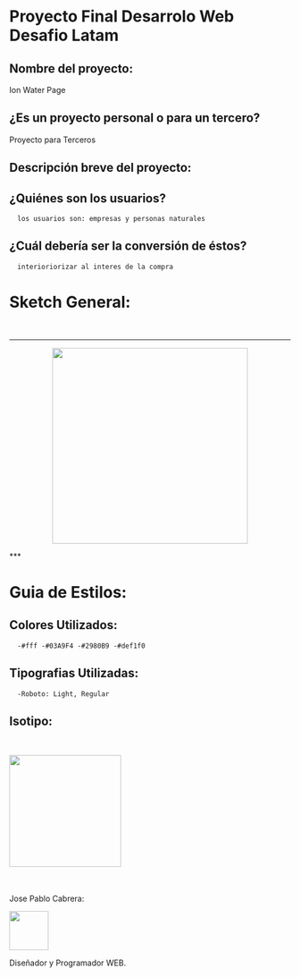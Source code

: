 # Proyecto Final Desarrolo Web Desafio Latam

## Nombre del proyecto:
Ion Water Page

## ¿Es un proyecto personal o para un tercero?
Proyecto para Terceros

## Descripción breve del proyecto:
## ¿Quiénes son los usuarios?
      los usuarios son: empresas y personas naturales
## ¿Cuál debería ser la conversión de éstos?
      interioriorizar al interes de la compra

# Sketch General:

<br />

***
<p align="center"> <img src="https://lh3.googleusercontent.com/F2p1oi8xq73abhtJCTCSx_GUrvj8UwCVCYpKkjGrZe7Z1myCq7-ob47lt97__yC7BZ6-VS2omhMw-DumoFQ9rJrCQWTVIyNR_cBtFKIQio2Y150j49i7j_lHXQUsMZsC20LUqAoOii7Onwp3pOLtcpcqbqc-0ComC0KEMa_k10_myN6fLx4a48hjD4GUYasf8dWpRcfG8p2_jHd4GmnjPUrtSWqztoemwULML7b30OQ5p9gVkAd5XOzbX8iFlXPd5FHsir4qzQe61ICENa3Z3UgJhrrRvWom98oQpxoijJAK3qyJxAITVK7hsDBXdEDVla0AvOJleD5GrgjwqRGxdg8LIEQXJQEZbsM93G4Nhv7mCAf2iW1oAXVSIF7HSetXCnl969_Md9AU7ws6GM4XIqYscjjob-9mVWkyxAKV2az5FjFhqUUNVvQFJRJDPGmDW6QHpjUd4t5-fEhHb1aeOAfdXqo3ho2b0k8iJSWOix3C3E56Qd1pP3cpTdIRtW01IhBzHzbX1Evvk1_xTsmtOzt4Y1dKoxd-Zh66VztNpGa1Eh87HJkzhqJLe3RjXw3zX5POPhfxDjxjf9pYUrxqq8MLpkZ3FSieJamFUDygZ_xCHbpjwwY28ta2ZRA38_M9lIEA8DIyI5HRmaqOumt3T-26mMJUhY8ER1GNRy5nEHuCzPpXV2y5qg=w437-h470-no" width="350"/> </p>
***

<br />

# Guia de Estilos:

## Colores Utilizados:
      -#fff -#03A9F4 -#2980B9 -#def1f0
  
## Tipografias Utilizadas:
      -Roboto: Light, Regular

## Isotipo:
<br />
<p align="left"> <img src="https://s3.amazonaws.com/storage.wobiz.com/117/117645/images/Original/1537987904_239dc61242a3ce62bf90b7f294848311.117645.png" width="200"/> </p>
<br />

<br />
Jose Pablo Cabrera:
 <p align="left"> <img src="https://lh3.googleusercontent.com/a-/AAuE7mAcWh3cWGlzPmPTTdMM3i43nmnz__xjz-ux7zSm=s384-cc" width="70"/> </p>
 Diseñador y Programador WEB.
<br />
